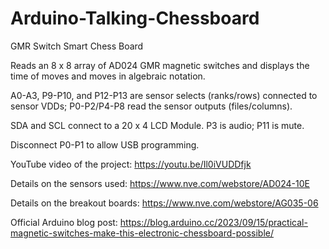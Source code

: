 # Arduino-Talking-Chessboard
GMR Switch Smart Chess Board

Reads an 8 x 8 array of AD024 GMR magnetic switches and displays the time of moves and moves in algebraic notation.


A0-A3, P9-P10, and P12-P13 are sensor selects (ranks/rows) connected to sensor VDDs; P0-P2/P4-P8 read the sensor outputs (files/columns). 


SDA and SCL connect to a 20 x 4 LCD Module. P3 is audio; P11 is mute. 


Disconnect P0-P1 to allow USB programming.


YouTube video of the project: https://youtu.be/Il0iVUDDfjk

Details on the sensors used: https://www.nve.com/webstore/AD024-10E

Details on the breakout boards: https://www.nve.com/webstore/AG035-06

Official Arduino blog post: https://blog.arduino.cc/2023/09/15/practical-magnetic-switches-make-this-electronic-chessboard-possible/ 
